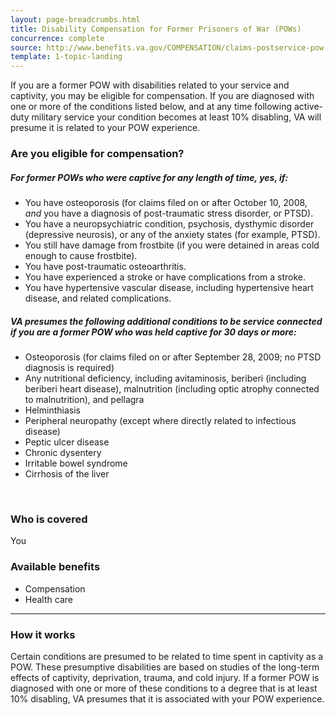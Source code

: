 ```yaml
---
layout: page-breadcrumbs.html
title: Disability Compensation for Former Prisoners of War (POWs)
concurrence: complete
source: http://www.benefits.va.gov/COMPENSATION/claims-postservice-pow.asp
template: 1-topic-landing
---
```


If you are a former POW with disabilities related to your service and captivity, you may be eligible for compensation. If you are diagnosed with one or more of the conditions listed below, and at any time following active-duty military service your condition becomes at least 10% disabling, VA will presume it is related to your POW experience.

<div class="call-out" markdown="1">

### Are you eligible for compensation?

##### For former POWs who were captive for any length of time, yes, if:

-	You have osteoporosis (for claims filed on or after October 10, 2008, *and* you have a diagnosis of post-traumatic stress disorder, or PTSD).
-	You have a neuropsychiatric condition, psychosis, dysthymic disorder (depressive neurosis), or any of the anxiety states (for example, PTSD).
-	You still have damage from frostbite (if you were detained in areas cold enough to cause frostbite).
-	You have post-traumatic osteoarthritis.
-	You have experienced a stroke or have complications from a stroke.
-	You have hypertensive vascular disease, including hypertensive heart disease, and related complications.

##### VA presumes the following additional conditions to be service connected if you are a former POW who was held captive for 30 days or more:

-	Osteoporosis (for claims filed on or after September 28, 2009; no PTSD diagnosis is required)
-	Any nutritional deficiency, including avitaminosis, beriberi (including beriberi heart disease), malnutrition (including optic atrophy connected to malnutrition), and pellagra
-	Helminthiasis
-	Peripheral neuropathy (except where directly related to infectious disease)
-	Peptic ulcer disease
-	Chronic dysentery
-	Irritable bowel syndrome
-	Cirrhosis of the liver

<br>

### Who is covered

You
</div>

### Available benefits

-	Compensation
-	Health care

--------

### How it works

Certain conditions are presumed to be related to time spent in captivity as a POW. These presumptive disabilities are based on studies of the long-term effects of captivity, deprivation, trauma, and cold injury. If a former POW is diagnosed with one or more of these conditions to a degree that is at least 10% disabling, VA presumes that it is associated with your POW experience.

